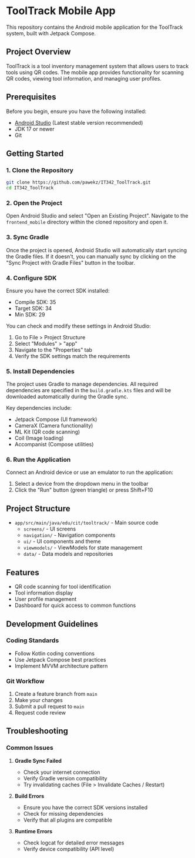 # ToolTrack Mobile App

This repository contains the Android mobile application for the ToolTrack system, built with Jetpack Compose.

## Project Overview

ToolTrack is a tool inventory management system that allows users to track tools using QR codes. The mobile app provides functionality for scanning QR codes, viewing tool information, and managing user profiles.

## Prerequisites

Before you begin, ensure you have the following installed:

- [Android Studio](https://developer.android.com/studio) (Latest stable version recommended)
- JDK 17 or newer
- Git

## Getting Started

### 1. Clone the Repository

```bash
git clone https://github.com/pawekz/IT342_ToolTrack.git
cd IT342_ToolTrack
```

### 2. Open the Project

Open Android Studio and select "Open an Existing Project". Navigate to the `frontend_mobile` directory within the cloned repository and open it.

### 3. Sync Gradle

Once the project is opened, Android Studio will automatically start syncing the Gradle files. If it doesn't, you can manually sync by clicking on the "Sync Project with Gradle Files" button in the toolbar.

### 4. Configure SDK

Ensure you have the correct SDK installed:
- Compile SDK: 35
- Target SDK: 34
- Min SDK: 29

You can check and modify these settings in Android Studio:
1. Go to File > Project Structure
2. Select "Modules" > "app"
3. Navigate to the "Properties" tab
4. Verify the SDK settings match the requirements

### 5. Install Dependencies

The project uses Gradle to manage dependencies. All required dependencies are specified in the `build.gradle.kts` files and will be downloaded automatically during the Gradle sync.

Key dependencies include:
- Jetpack Compose (UI framework)
- CameraX (Camera functionality)
- ML Kit (QR code scanning)
- Coil (Image loading)
- Accompanist (Compose utilities)

### 6. Run the Application

Connect an Android device or use an emulator to run the application:

1. Select a device from the dropdown menu in the toolbar
2. Click the "Run" button (green triangle) or press Shift+F10

## Project Structure

- `app/src/main/java/edu/cit/tooltrack/` - Main source code
  - `screens/` - UI screens
  - `navigation/` - Navigation components
  - `ui/` - UI components and theme
  - `viewmodels/` - ViewModels for state management
  - `data/` - Data models and repositories

## Features

- QR code scanning for tool identification
- Tool information display
- User profile management
- Dashboard for quick access to common functions

## Development Guidelines

### Coding Standards

- Follow Kotlin coding conventions
- Use Jetpack Compose best practices
- Implement MVVM architecture pattern

### Git Workflow

1. Create a feature branch from `main`
2. Make your changes
3. Submit a pull request to `main`
4. Request code review

## Troubleshooting

### Common Issues

1. **Gradle Sync Failed**
   - Check your internet connection
   - Verify Gradle version compatibility
   - Try invalidating caches (File > Invalidate Caches / Restart)

2. **Build Errors**
   - Ensure you have the correct SDK versions installed
   - Check for missing dependencies
   - Verify that all plugins are compatible

3. **Runtime Errors**
   - Check logcat for detailed error messages
   - Verify device compatibility (API level)